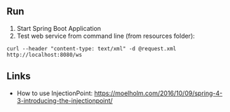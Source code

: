 ## Run

1. Start Spring Boot Application
2. Test web service from command line (from resources folder):

```
curl --header "content-type: text/xml" -d @request.xml http://localhost:8080/ws
```

## Links

* How to use InjectionPoint: https://moelholm.com/2016/10/09/spring-4-3-introducing-the-injectionpoint/
